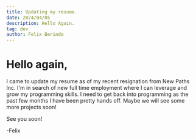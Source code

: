 ```yaml
---
title: Updating my resume.
date: 2024/04/05
description: Hello Again.
tag: dev
author: Felix Berinde
---
```


# Hello again,

I came to update my resume as of my recent resignation from New Paths Inc. I'm in search of new full time employment where I can leverage and grow my programming skills. I need to get back into programming as the past few months I have been pretty hands off. Maybe we will see some more projects soon! 

See you soon!

-Felix